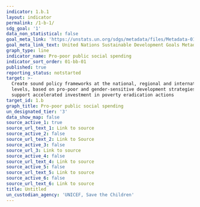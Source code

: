 ```yaml
---
indicator: 1.b.1
layout: indicator
permalink: /1-b-1/
sdg_goal: '1'
data_non_statistical: false
goal_meta_link: 'https://unstats.un.org/sdgs/metadata/files/Metadata-01-0b-01.pdf'
goal_meta_link_text: United Nations Sustainable Development Goals Metadata (pdf 894kB)
graph_type: line
indicator_name: Pro-poor public social spending
indicator_sort_order: 01-bb-01
published: true
reporting_status: notstarted
target: >-
  Create sound policy frameworks at the national, regional and international
  levels, based on pro-poor and gender-sensitive development strategies, to
  support accelerated investment in poverty eradication actions
target_id: 1.b
graph_title: Pro-poor public social spending
un_designated_tier: '3'
data_show_map: false
source_active_1: true
source_url_text_1: Link to source
source_active_2: false
source_url_text_2: Link to Source
source_active_3: false
source_url_3: Link to source
source_active_4: false
source_url_text_4: Link to source
source_active_5: false
source_url_text_5: Link to source
source_active_6: false
source_url_text_6: Link to source
title: Untitled
un_custodian_agency: 'UNICEF, Save the Children'
---
```

